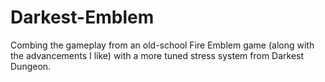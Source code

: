 # Darkest-Emblem
Combing the gameplay from an old-school Fire Emblem game (along with the advancements I like) with a more tuned stress system from Darkest Dungeon.
